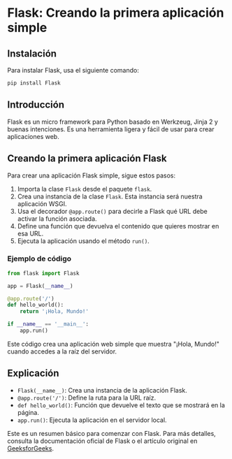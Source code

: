 # Flask: Creando la primera aplicación simple

## Instalación

Para instalar Flask, usa el siguiente comando:

```bash
pip install Flask
```

## Introducción

Flask es un micro framework para Python basado en Werkzeug, Jinja 2 y buenas intenciones. Es una herramienta ligera y fácil de usar para crear aplicaciones web.

## Creando la primera aplicación Flask

Para crear una aplicación Flask simple, sigue estos pasos:

1. Importa la clase `Flask` desde el paquete `flask`.
2. Crea una instancia de la clase `Flask`. Esta instancia será nuestra aplicación WSGI.
3. Usa el decorador `@app.route()` para decirle a Flask qué URL debe activar la función asociada.
4. Define una función que devuelva el contenido que quieres mostrar en esa URL.
5. Ejecuta la aplicación usando el método `run()`.

### Ejemplo de código

```python
from flask import Flask

app = Flask(__name__)

@app.route('/')
def hello_world():
    return '¡Hola, Mundo!'

if __name__ == '__main__':
    app.run()
```

Este código crea una aplicación web simple que muestra "¡Hola, Mundo!" cuando accedes a la raíz del servidor.

## Explicación

- `Flask(__name__)`: Crea una instancia de la aplicación Flask.
- `@app.route('/')`: Define la ruta para la URL raíz.
- `def hello_world()`: Función que devuelve el texto que se mostrará en la página.
- `app.run()`: Ejecuta la aplicación en el servidor local.

Este es un resumen básico para comenzar con Flask. Para más detalles, consulta la documentación oficial de Flask o el artículo original en [GeeksforGeeks](https://www.geeksforgeeks.org/python/flask-creating-first-simple-application/).
